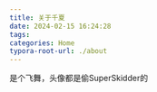 ```yaml
---
title: 关于千夏
date: 2024-02-15 16:24:28
tags:
categories: Home
typora-root-url: ./about
---
```


是个飞舞，头像都是偷SuperSkidder的

